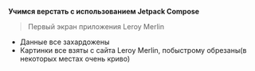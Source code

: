 **Учимся верстать с использованием Jetpack Compose**

> Первый экран приложения Leroy Merlin

- Данные все захардожены 
- Картинки все взяты с сайта  Leroy Merlin, побыстрому обрезаны(в некоторых местах очень криво)
